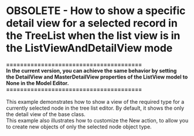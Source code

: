 # OBSOLETE - How to show a specific detail view for a selected record in the TreeList when the list view is in the ListViewAndDetailView mode


<p><strong>=======================================</strong><br><strong>In the current version, you can achieve the same behavior by setting the DetailView and MasterDetailView properties of the ListView model to None in the Model Editor.</strong><br><strong>=======================================</strong><br><br>This example demonstrates how to show a view of the required type for a currently selected node in the tree list editor. By default, it shows the only the detail view of the base class.<br> This example also illustrates how to customize the New action, to allow you to create new objects of only the selected node object type.</p>

<br/>


